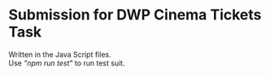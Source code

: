 # Submission for DWP Cinema Tickets Task  
Written in the Java Script files.  <br>
Use <i>"npm run test"</i> to run test suit.  
